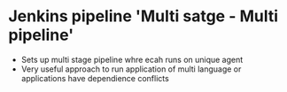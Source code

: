 # Jenkins pipeline 'Multi satge - Multi pipeline'
* Sets up multi stage pipeline whre ecah runs on unique agent
* Very useful approach to run application of multi language or applications have dependience conflicts
